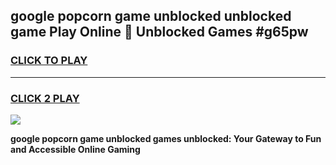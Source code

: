 
## google popcorn game unblocked unblocked game Play Online 👋 Unblocked Games #g65pw
<h3>
<a href="https://premium.freeplayer.one?title=google_popcorn_game_unblocked&ref=21F">CLICK TO PLAY</a></h3>
<hr>

<h3>
<a href="https://premium.freeplayer.one?title=google_popcorn_game_unblocked&ref=21F">CLICK 2 PLAY</a>
  
</h3>

<a href="https://premium.freeplayer.one?title=google_popcorn_game_unblocked&ref=21F/"><img src="https://clearcache.store/games.png"></a>


**google popcorn game unblocked games unblocked: Your Gateway to Fun and Accessible Online Gaming**
